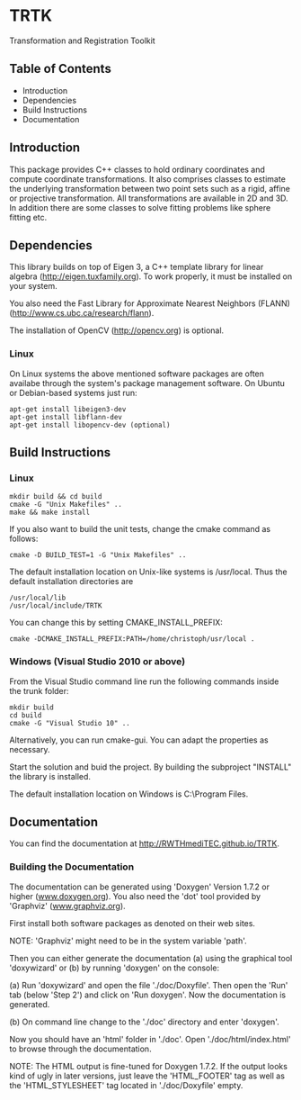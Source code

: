 TRTK
====

Transformation and Registration Toolkit


Table of Contents
-----------------

* Introduction
* Dependencies
* Build Instructions
* Documentation


Introduction
------------

This package provides C++ classes to hold ordinary coordinates and compute
coordinate transformations. It also comprises classes to estimate the
underlying transformation between two point sets such as a rigid, affine or
projective transformation. All transformations are available in 2D and 3D.
In addition there are some classes to solve fitting problems like sphere
fitting etc.


Dependencies
------------

This library builds on top of Eigen 3, a C++ template library for linear
algebra (http://eigen.tuxfamily.org). To work properly, it must be
installed on your system.

You also need the Fast Library for Approximate Nearest Neighbors (FLANN)
(http://www.cs.ubc.ca/research/flann).

The installation of OpenCV (http://opencv.org) is optional.

### Linux ###

On Linux systems the above mentioned software packages are often availabe
through the system's package management software. On Ubuntu or
Debian-based systems just run:

    apt-get install libeigen3-dev
    apt-get install libflann-dev
    apt-get install libopencv-dev (optional)


Build Instructions
------------------

### Linux ###

    mkdir build && cd build
    cmake -G "Unix Makefiles" ..
    make && make install

If you also want to build the unit tests, change the cmake command as
follows:

    cmake -D BUILD_TEST=1 -G "Unix Makefiles" ..

The default installation location on Unix-like systems is /usr/local.
Thus the default installation directories are

    /usr/local/lib
    /usr/local/include/TRTK

You can change this by setting CMAKE_INSTALL_PREFIX:

    cmake -DCMAKE_INSTALL_PREFIX:PATH=/home/christoph/usr/local .

### Windows (Visual Studio 2010 or above) ###

From the Visual Studio command line run the following commands inside
the trunk folder:

    mkdir build
    cd build
    cmake -G "Visual Studio 10" ..

Alternatively, you can run cmake-gui. You can adapt the properties as
necessary.

Start the solution and buid the project. By building the subproject
"INSTALL" the library is installed.

The default installation location on Windows is C:\Program Files. 


Documentation
-------------

You can find the documentation at http://RWTHmediTEC.github.io/TRTK.

### Building the Documentation ###

The documentation can be generated using 'Doxygen' Version 1.7.2 or higher
(www.doxygen.org). You also need the 'dot' tool provided by 'Graphviz'
(www.graphviz.org).

First install both software packages as denoted on their web sites.

NOTE: 'Graphviz' might need to be in the system variable 'path'.

Then you can either generate the documentation (a) using the graphical tool
'doxywizard' or (b) by running 'doxygen' on the console:

(a) Run 'doxywizard' and open the file './doc/Doxyfile'. Then open the 'Run'
    tab (below 'Step 2') and click on 'Run doxygen'. Now the documentation
    is generated.

(b) On command line change to the './doc' directory and enter 'doxygen'.

Now you should have an 'html' folder in './doc'. Open './doc/html/index.html'
to browse through the documentation.

NOTE: The HTML output is fine-tuned for Doxygen 1.7.2. If the output looks
      kind of ugly in later versions, just leave the 'HTML_FOOTER' tag as
      well as the 'HTML_STYLESHEET' tag located in './doc/Doxyfile' empty.

